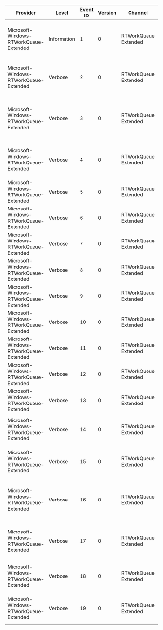 Provider                                |  Level        |  Event ID  |  Version  |  Channel               |  Task                                        |  Opcode  |  Keyword  |  Message
----------------------------------------|---------------|------------|-----------|------------------------|----------------------------------------------|----------|-----------|----------------------------------------------------------------------------------------------------------------------------
Microsoft-Windows-RTWorkQueue-Extended  |  Information  |  1         |  0        |  RTWorkQueue Extended  |  WorkQueue: Queue Extended                   |          |           |  WorkQueue Queue extended: AsyncResult={AsyncResult} AsyncResultVTable={AsyncResultVTable}
Microsoft-Windows-RTWorkQueue-Extended  |  Verbose      |  2         |  0        |  RTWorkQueue Extended  |  WorkQueue: Extended LongRunning             |          |           |  WorkQueue Extended LongRunning: RefCount workQueueID={WorkQueueID} refcount={RefCount}
Microsoft-Windows-RTWorkQueue-Extended  |  Verbose      |  3         |  0        |  RTWorkQueue Extended  |  WorkQueue: Extended InvalidUsageAttempt     |          |           |  WorkQueue extended InvalidUsageAttempt: Platform={Platform} WorkQueueID={WorkQueueID} PrivateQueueIndex={WorkPrivateIndex}
Microsoft-Windows-RTWorkQueue-Extended  |  Verbose      |  4         |  0        |  RTWorkQueue Extended  |  WorkQueue: Extended InvalidCallbackAttempt  |          |           |  WorkQueue extended InvalidCallbackAttempt: Platform={Platform} Callback={Callback} WorkQueueID={WorkQueueID}
Microsoft-Windows-RTWorkQueue-Extended  |  Verbose      |  5         |  0        |  RTWorkQueue Extended  |  WorkQueue: PlatformRef                      |  Start   |           |  WorkQueue Extended PlatformRef: Start platform={object}
Microsoft-Windows-RTWorkQueue-Extended  |  Verbose      |  6         |  0        |  RTWorkQueue Extended  |  WorkQueue: PlatformRef                      |  Stop    |           |  WorkQueue Extended PlatformRef: Stop platform={object}
Microsoft-Windows-RTWorkQueue-Extended  |  Verbose      |  7         |  0        |  RTWorkQueue Extended  |  WorkQueue: PlatformRef                      |  Stop    |           |  WorkQueue Extended PlatformRef: ref platform={object} ref:{Count}
Microsoft-Windows-RTWorkQueue-Extended  |  Verbose      |  8         |  0        |  RTWorkQueue Extended  |  WorkQueue: RTLock                           |  Start   |           |  WorkQueue Extended RTLock: Start workQueueID={WorkQueueID}
Microsoft-Windows-RTWorkQueue-Extended  |  Verbose      |  9         |  0        |  RTWorkQueue Extended  |  WorkQueue: RTLock                           |  Stop    |           |  WorkQueue Extended RTLock: Stop workQueueID={WorkQueueID}
Microsoft-Windows-RTWorkQueue-Extended  |  Verbose      |  10        |  0        |  RTWorkQueue Extended  |  WorkQueue: SetAVMode                        |  Start   |           |  WorkQueue Extended SetAVMode: Start group={handle} mode={Mode}
Microsoft-Windows-RTWorkQueue-Extended  |  Verbose      |  11        |  0        |  RTWorkQueue Extended  |  WorkQueue: SetAVMode                        |  Stop    |           |  WorkQueue Extended SetAVMode: Stop group={handle} mode={Mode}
Microsoft-Windows-RTWorkQueue-Extended  |  Verbose      |  12        |  0        |  RTWorkQueue Extended  |  WorkQueue: RTLockAcquire                    |  Start   |           |  WorkQueue Extended RTLockAcquire: Start workQueueID={WorkQueueID}
Microsoft-Windows-RTWorkQueue-Extended  |  Verbose      |  13        |  0        |  RTWorkQueue Extended  |  WorkQueue: RTLockAcquire                    |  Stop    |           |  WorkQueue Extended RTLockAcquire: Stop workQueueID={WorkQueueID}
Microsoft-Windows-RTWorkQueue-Extended  |  Verbose      |  14        |  0        |  RTWorkQueue Extended  |  WorkQueue: TimerCallback                    |  Start   |           |  WorkQueue Extended TimerCallback: Start object={workqueue} id={WorkQueueID} mode={Mode}
Microsoft-Windows-RTWorkQueue-Extended  |  Verbose      |  15        |  0        |  RTWorkQueue Extended  |  WorkQueue: TimerCallback                    |  Stop    |           |  WorkQueue Extended TimerCallback: Stop object={workqueue} id={WorkQueueID} mode={Mode}
Microsoft-Windows-RTWorkQueue-Extended  |  Verbose      |  16        |  0        |  RTWorkQueue Extended  |  WorkQueue: TimerMode                        |          |           |  WorkQueue TimerMode: Set workqueue_ptr={WorkQueuePointer} workQueueID={WorkQueueID} Mode={OldMode}
Microsoft-Windows-RTWorkQueue-Extended  |  Verbose      |  17        |  0        |  RTWorkQueue Extended  |  WorkQueue: TimerSet                         |          |           |  WorkQueue TimerSet: Set workqueue_ptr={WorkQueuePointer} workQueueID={WorkQueueID} Delta={Mode}
Microsoft-Windows-RTWorkQueue-Extended  |  Verbose      |  18        |  0        |  RTWorkQueue Extended  |  WorkQueue: TimerResChange                   |  Start   |           |  WorkQueue Extended TimerResChange: Start object={workqueue} id={WorkQueueID} mode={Resolution}
Microsoft-Windows-RTWorkQueue-Extended  |  Verbose      |  19        |  0        |  RTWorkQueue Extended  |  WorkQueue: TimerResChange                   |  Stop    |           |  WorkQueue Extended TimerResChange: Stop object={workqueue} id={WorkQueueID} mode={Resolution}